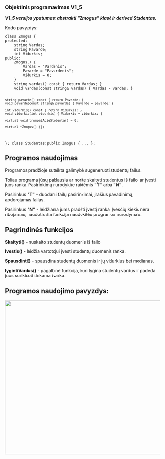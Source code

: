 <h3>Objektinis programavimas V1_5</h3>
<p><b><i>V1_5 versijos ypatumas: abstrakti "Zmogus" klasė ir derived Studentas.</i></b></p>
<p>Kodo pavyzdys:</p>
<code>class Zmogus {
protected:
	string Vardas;
	string Pavarde;
	int Vidurkis;
public:
	Zmogus() {
		Vardas = "Vardenis";
		Pavarde = "Pavardenis";
		Vidurkis = 0;
	}
	string vardas() const { return Vardas; }
	void vardas(const string& vardas) { Vardas = vardas; }

	string pavarde() const { return Pavarde; }
	void pavarde(const string& pavarde) { Pavarde = pavarde; }

	int vidurkis() const { return Vidurkis; }
	void vidurkis(int vidurkis) { Vidurkis = vidurkis; }

	virtual void trumpaiApieStudenta() = 0;

	virtual ~Zmogus() {};
};
class Studentas:public Zmogus { ... };
</code>
<h2>Programos naudojimas</h2>
    <p>Programos pradžioje suteikta galimybė sugeneruoti studentų failus.</p>
    <p>Toliau programa jūsų paklausia ar norite skaityti studentus iš failo, ar įvesti juos ranka. Pasirinkimą nurodykite raidėmis <b>"T"</b> arba <b>"N"</b>.</p>
    <p>Pasirinkus <b>"T"</b> - duodami failų pasirinkimai, įrašius pavadinimą, apdorojamas failas.</p>
    <p>Pasirinkus <b>"N"</b> - leidžiama jums pradėti įvestį ranka. Įvesčių kiekis nėra ribojamas, naudotis šia funkcija naudokitės programos nurodymais.</p>
<h2>Pagrindinės funkcijos </h2>
    <p><b>Skaityti()</b> - nuskaito studentų duomenis iš failo</p>
    <p><b>Ivestis()</b> - leidžia vartotojui įvesti studentų duomenis ranka.</p>
    <p><b>Spausdinti()</b> - spausdina studentų duomenis ir jų vidurkius bei medianas.</p>
    <p><b>lygintiVardus()</b> - pagalbinė funkcija, kuri lygina studentų vardus ir padeda juos surikiuoti tinkama tvarka.</p>
<h2>Programos naudojimo pavyzdys:</h2>
<img src="https://user-images.githubusercontent.com/116721418/231956298-83a3cdd9-d920-4c71-a0e3-f2fad57bfc14.png" width="900" height="500">
